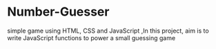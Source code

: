 # Number-Guesser
simple game using HTML, CSS and JavaScript ,In this project, aim is to write JavaScript functions to power a small guessing game
